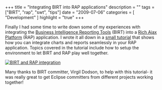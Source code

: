 +++
title = "Integrating BIRT into RAP applications"
description = ""
tags = ["BIRT", "rap", "swt", "tips"]
date = "2009-07-06"
categories = [
    "Development"
]
highlight = "true"
+++

Finally I had some time to write down some of my experiences with
integrating the [Business Intelligence Reporting Tools][1] (BIRT) into a
[Rich Ajax Platform][2] (RAP) application. I wrote it all down in a
[small tutorial][3] that shows how you can integrate charts and reports
seamlessly in your RAP application. Topics covered in the tutorial
include how to setup the environment to let BIRT and RAP play well
together.

[![BIRT and RAP integration](https://wiki.eclipse.org/images/8/89/Birt_rap_chart_demo.png)][3]

Many thanks to BIRT committer, Virgil Dodson, to help with this
tutorial- it was really great to get Eclipse committers from different
projects working together!



[1]: https://www.eclipse.org/birt
[2]: https://www.eclipse.org/rap
[3]: https://wiki.eclipse.org/RAP/BIRT_Integration

